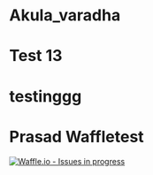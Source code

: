 # Akula_varadha
# Test 13
# testinggg 
# Prasad Waffletest
[![Waffle.io - Issues in progress](https://badge.waffle.io/Akula452/Akula_varadha.png?label=in%20progress&title=In%20Progress)](http://waffle.io/Akula452/Akula_varadha)
